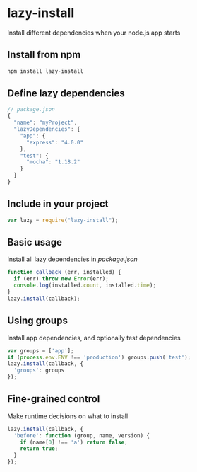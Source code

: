 lazy-install
============

Install different dependencies when your node.js app starts

## Install from npm

```javascript
npm install lazy-install
```

## Define lazy dependencies

```javascript
// package.json
{
  "name": "myProject",
  "lazyDependencies": {
    "app": {
      "express": "4.0.0"
    },
    "test": {
      "mocha": "1.18.2"
    }
  }
}
```

## Include in your project

```javascript
var lazy = require("lazy-install");
```

## Basic usage

Install all lazy dependencies in *package.json*

```javascript
function callback (err, installed) {
  if (err) throw new Error(err);
  console.log(installed.count, installed.time);
}
lazy.install(callback);
```

## Using groups

Install app dependencies, and optionally test dependencies

```javascript
var groups = ['app'];
if (process.env.ENV !== 'production') groups.push('test');
lazy.install(callback, {
  'groups': groups
});
```

## Fine-grained control

Make runtime decisions on what to install

```javascript
lazy.install(callback, {
  'before': function (group, name, version) {
    if (name[0] !== 'a') return false;
    return true;
  }
});
```